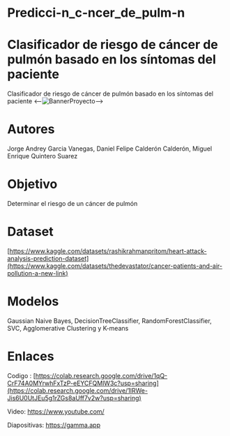 # Predicci-n_c-ncer_de_pulm-n

# Clasificador de riesgo de cáncer de pulmón basado en los síntomas del paciente
Clasificador de riesgo de cáncer de pulmón basado en los síntomas del paciente
<--![BannerProyecto](https://github.com/JulianChacon11/prediccion-ataques-cardiacos/assets/82472712/4a797a21-e944-4d16-a90c-848004dd02a4)-->

# Autores
Jorge Andrey Garcia Vanegas, Daniel Felipe Calderón Calderón, Miguel Enrique Quintero Suarez
# Objetivo
Determinar el riesgo de un cáncer de pulmón
# Dataset
[https://www.kaggle.com/datasets/rashikrahmanpritom/heart-attack-analysis-prediction-dataset](https://www.kaggle.com/datasets/thedevastator/cancer-patients-and-air-pollution-a-new-link)
# Modelos
Gaussian Naive Bayes, DecisionTreeClassifier, RandomForestClassifier, SVC, Agglomerative Clustering y K-means
# Enlaces
Codigo : [https://colab.research.google.com/drive/1qQ-CrF74A0MYrwhFxTzP-eEYCFQMlW3c?usp=sharing](https://colab.research.google.com/drive/1lRWe-Jis6U0UtJEu5g1rZGs8aUff7v2w?usp=sharing)

Video: https://www.youtube.com/

Diapositivas: https://gamma.app
